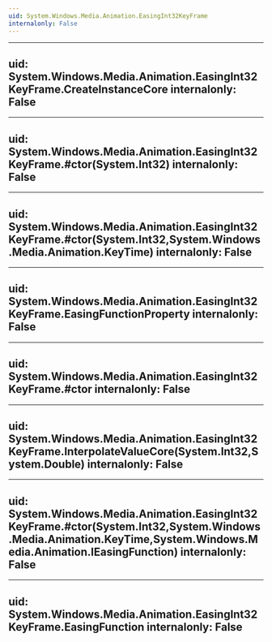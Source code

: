 ```yaml
---
uid: System.Windows.Media.Animation.EasingInt32KeyFrame
internalonly: False
---
```


---
uid: System.Windows.Media.Animation.EasingInt32KeyFrame.CreateInstanceCore
internalonly: False
---

---
uid: System.Windows.Media.Animation.EasingInt32KeyFrame.#ctor(System.Int32)
internalonly: False
---

---
uid: System.Windows.Media.Animation.EasingInt32KeyFrame.#ctor(System.Int32,System.Windows.Media.Animation.KeyTime)
internalonly: False
---

---
uid: System.Windows.Media.Animation.EasingInt32KeyFrame.EasingFunctionProperty
internalonly: False
---

---
uid: System.Windows.Media.Animation.EasingInt32KeyFrame.#ctor
internalonly: False
---

---
uid: System.Windows.Media.Animation.EasingInt32KeyFrame.InterpolateValueCore(System.Int32,System.Double)
internalonly: False
---

---
uid: System.Windows.Media.Animation.EasingInt32KeyFrame.#ctor(System.Int32,System.Windows.Media.Animation.KeyTime,System.Windows.Media.Animation.IEasingFunction)
internalonly: False
---

---
uid: System.Windows.Media.Animation.EasingInt32KeyFrame.EasingFunction
internalonly: False
---
